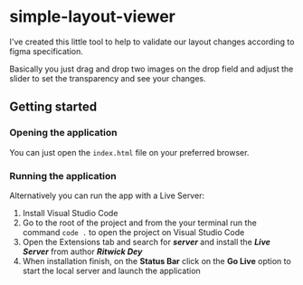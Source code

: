 # simple-layout-viewer

I've created this little tool to help to validate our layout changes according to figma specification.

Basically you just drag and drop two images on the drop field and adjust the slider to set the transparency and see your changes.

## Getting started

### Opening the application

You can just open the `index.html` file on your preferred browser.

### Running the application

Alternatively you can run the app with a Live Server:

1. Install Visual Studio Code
2. Go to the root of the project and from the your terminal run the command  `code .` to open the project on Visual Studio Code
3. Open the Extensions tab and search for **_server_** and install the **_Live Server_** from author **_Ritwick Dey_**
5. When installation finish, on the **Status Bar** click on the **Go Live** option to start the local server and launch the application